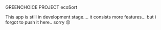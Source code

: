 GREENCHOICE PROJECT
ecoSort

This app is still in development stage....
it consists more features... but i forgot to push it here.. sorry 😛
